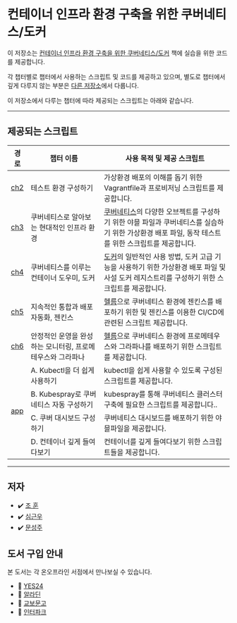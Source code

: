 # 컨테이너 인프라 환경 구축을 위한 쿠버네티스/도커
이 저장소는 [컨테이너 인프라 환경 구축을 위한 쿠버네티스/도커](https://www.gilbut.co.kr/book/view?bookcode=TBD) 책에 실습을 위한 코드를 제공합니다.

각 챕터별로 챕터에서 사용하는 스크립트 및 코드를 제공하고 있으며, 별도로 챕터에서 깊게 다루지 않는 부분은 [다른 저장소](https://github.com/iac-source)에서 다룹니다.

이 저장소에서 다루는 챕터에 따라 제공되는 스크립트는 아래와 같습니다.

***

## 제공되는 스크립트
<table>
    <thead>
        <tr>
            <th>경로</th>
            <th>챕터 이름</th>
            <th>사용 목적 및 제공 스크립트</th>
        </tr>
    </thead>
    <tbody>
    <tr>
        <td><a href="https://github.com/sysnet4admin/_Book_k8sInfra/tree/main/ch2">ch2</a></td>
        <td>테스트 환경 구성하기</td>
        <td>가상환경 배포의 이해를 돕기 위한 Vagrantfile과 프로비저닝 스크립트를 제공합니다.</td>
    </tr>
    <tr>
        <td><a href="https://github.com/sysnet4admin/_Book_k8sInfra/tree/main/ch3">ch3</a></td>
        <td>쿠버네티스로 알아보는 현대적인 인프라 환경</td>
        <td><a href="https://kubernetes.io">쿠버네티스</a>의 다양한 오브젝트를 구성하기 위한 야믈 파일과 쿠버네티스를 실습하기 위한 가상환경 배포 파일, 동작 테스트를 위한 스크립트를 제공합니다.</td>
    </tr>
    <tr>
        <td><a href="https://github.com/sysnet4admin/_Book_k8sInfra/tree/main/ch4">ch4</a></td>
        <td>쿠버네티스를 이루는 컨테이너 도우미, 도커</td>
        <td><a href="https://docker.com">도커</a>의 일반적인 사용 방법, 도커 고급 기능을 사용하기 위한 가상환경 배포 파일 및 사설 도커 레지스트리를 구성하기 위한 스크립트를 제공합니다.</td>
    </tr>
    <tr>
        <td><a href="https://github.com/sysnet4admin/_Book_k8sInfra/tree/main/ch5">ch5</a></td>
        <td>지속적인 통합과 배포 자동화, 젠킨스</td>
        <td><a href="https://helm.sh">헬름</a>으로 쿠버네티스 환경에 젠킨스를 배포하기 위한 및 젠킨스를 이용한 CI/CD에 관련된 스크립트 제공합니다.</td>
    </tr>
    <tr>
        <td><a href="https://github.com/sysnet4admin/_Book_k8sInfra/tree/main/ch6">ch6</a></td>
        <td>안정적인 운영을 완성하는 모니터링, 프로메테우스와 그라파나</td>
        <td><a href="https://helm.sh">헬름</a>으로 쿠버네티스 환경에 프로메테우스와 그라파나를 배포하기 위한 스크립트를 제공합니다.</td>
    </tr>
    <tr>
        <td rowspan="4"><a href="https://github.com/sysnet4admin/_Book_k8sInfra/tree/main/app">app</a></td>
        <td>A. Kubectl을 더 쉽게 사용하기</td>
        <td>kubectl을 쉽게 사용할 수 있도록 구성된 스크립트를 제공합니다.</td>
    </tr>
    <tr>
        <td>B. Kubespray로 쿠버네티스 자동 구성하기</td>
        <td>kubespray를 통해 쿠버네티스 클러스터 구축에 필요한 스크립트를 제공합니다..</td>
    </tr>
    <tr>
        <td>C. 쿠버 대시보드 구성하기</td>
        <td>쿠버네티스 대시보드를 배포하기 위한 야믈파일을 제공합니다.</td>
    </tr>
    <tr>
        <td>D. 컨테이너 깊게 들여다보기</td>
        <td>컨테이너를 깊게 들여다보기 위한 스크립트들을 제공합니다.</td>
    </tr>
   </tbody>
</table>

***

## 저자
- ✔️ [조 훈](https://github.com/sysnet4admin)
- ✔️ [심근우](https://github.com/gnu-gnu)
- ✔️ [문성주](https://github.com/seongjumoon)

## 도서 구입 안내
본 도서는 각 온오프라인 서점에서 만나보실 수 있습니다.
- 📍 [YES24](https://bit.ly/3iq4L5W)
- 📍 [알라딘](https://bit.ly/3cpo37M)
- 📍 [교보문고](https://bit.ly/3g1dsC7)
- 📍 [인터파크](https://bit.ly/3pydepi)
